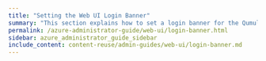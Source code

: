 ```yaml
---
title: "Setting the Web UI Login Banner"
summary: "This section explains how to set a login banner for the Qumulo Core Web UI."
permalink: /azure-administrator-guide/web-ui/login-banner.html
sidebar: azure_administrator_guide_sidebar
include_content: content-reuse/admin-guides/web-ui/login-banner.md
---
```


